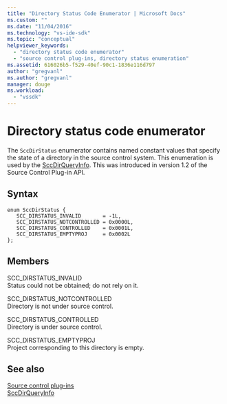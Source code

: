 ```yaml
---
title: "Directory Status Code Enumerator | Microsoft Docs"
ms.custom: ""
ms.date: "11/04/2016"
ms.technology: "vs-ide-sdk"
ms.topic: "conceptual"
helpviewer_keywords: 
  - "directory status code enumerator"
  - "source control plug-ins, directory status enumeration"
ms.assetid: 616026b5-f529-40ef-90c1-1836e116d797
author: "gregvanl"
ms.author: "gregvanl"
manager: douge
ms.workload: 
  - "vssdk"
---
```

# Directory status code enumerator
The `SccDirStatus` enumerator contains named constant values that specify the state of a directory in the source control system. This enumeration is used by the [SccDirQueryInfo](../extensibility/sccdirqueryinfo-function.md). This was introduced in version 1.2 of the Source Control Plug-in API.  
  
## Syntax  
  
```  
enum SccDirStatus {  
   SCC_DIRSTATUS_INVALID       = -1L,  
   SCC_DIRSTATUS_NOTCONTROLLED = 0x0000L,  
   SCC_DIRSTATUS_CONTROLLED    = 0x0001L,  
   SCC_DIRSTATUS_EMPTYPROJ     = 0x0002L  
};  
```  
  
## Members  
 SCC_DIRSTATUS_INVALID  
 Status could not be obtained; do not rely on it.  
  
 SCC_DIRSTATUS_NOTCONTROLLED  
 Directory is not under source control.  
  
 SCC_DIRSTATUS_CONTROLLED  
 Directory is under source control.  
  
 SCC_DIRSTATUS_EMPTYPROJ  
 Project corresponding to this directory is empty.  
  
## See also  
 [Source control plug-ins](../extensibility/source-control-plug-ins.md)   
 [SccDirQueryInfo](../extensibility/sccdirqueryinfo-function.md)